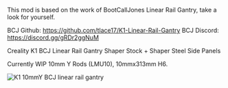 This mod is based on the work of BootCallJones Linear Rail Gantry, take a look for yourself.

BCJ Github: https://github.com/tlace17/K1-Linear-Rail-Gantry
BCJ Discord: https://discord.gg/gRDr2ggNuM

Creality K1 BCJ Linear Rail Gantry Shaper Stock + Shaper Steel Side Panels 

Currently WIP 10mm Y Rods (LMU10), 10mmx313mm H6.

![K1 10mmY BCJ linear rail gantry](https://github.com/user-attachments/assets/e9322014-f678-4167-8ced-8fcd0d2d232d)
